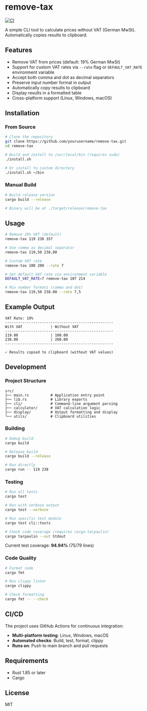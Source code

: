 # remove-tax

[![CI](https://github.com/yourusername/remove-tax/actions/workflows/ci.yml/badge.svg)](https://github.com/yourusername/remove-tax/actions/workflows/ci.yml)

A simple CLI tool to calculate prices without VAT (German MwSt). Automatically copies results to clipboard.

## Features

- Remove VAT from prices (default: 19% German MwSt)
- Support for custom VAT rates via `--rate` flag or `DEFAULT_VAT_RATE` environment variable
- Accept both comma and dot as decimal separators
- Preserve input number format in output
- Automatically copy results to clipboard
- Display results in a formatted table
- Cross-platform support (Linux, Windows, macOS)

## Installation

### From Source

```bash
# Clone the repository
git clone https://github.com/yourusername/remove-tax.git
cd remove-tax

# Build and install to /usr/local/bin (requires sudo)
./install.sh

# Or install to custom directory
./install.sh ~/bin
```

### Manual Build

```bash
# Build release version
cargo build --release

# Binary will be at ./target/release/remove-tax
```

## Usage

```bash
# Remove 19% VAT (default)
remove-tax 119 238 357

# Use comma as decimal separator
remove-tax 119,50 238,00

# Custom VAT rate
remove-tax 100 200 --rate 7

# Set default VAT rate via environment variable
DEFAULT_VAT_RATE=7 remove-tax 107 214

# Mix number formats (comma and dot)
remove-tax 119,50 238.00 --rate 7,5
```

## Example Output

```
VAT Rate: 19%
--------------------------------------------------
With VAT             | Without VAT         
--------------------------------------------------
119.00               | 100.00              
238.00               | 200.00              
--------------------------------------------------

✓ Results copied to clipboard (without VAT values)
```

## Development

### Project Structure

```
src/
├── main.rs          # Application entry point
├── lib.rs           # Library exports
├── cli/             # Command-line argument parsing
├── calculator/      # VAT calculation logic
├── display/         # Output formatting and display
└── utils/           # Clipboard utilities
```

### Building

```bash
# Debug build
cargo build

# Release build
cargo build --release

# Run directly
cargo run -- 119 238
```

### Testing

```bash
# Run all tests
cargo test

# Run with verbose output
cargo test --verbose

# Run specific test module
cargo test cli::tests

# Check code coverage (requires cargo-tarpaulin)
cargo tarpaulin --out Stdout
```

Current test coverage: **94.94%** (75/79 lines)

### Code Quality

```bash
# Format code
cargo fmt

# Run clippy linter
cargo clippy

# Check formatting
cargo fmt -- --check
```

## CI/CD

The project uses GitHub Actions for continuous integration:

- **Multi-platform testing**: Linux, Windows, macOS
- **Automated checks**: Build, test, format, clippy
- **Runs on**: Push to main branch and pull requests

## Requirements

- Rust 1.85 or later
- Cargo

## License

MIT